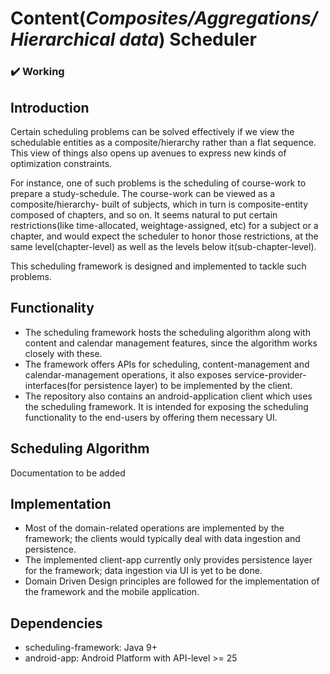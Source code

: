 # Content(_Composites/Aggregations/Hierarchical data_) Scheduler

### :heavy_check_mark: Working

## Introduction
Certain scheduling problems can be solved effectively if we view the schedulable entities as a composite/hierarchy rather than a flat sequence. This view of things also opens up avenues to express new kinds of optimization constraints. 

For instance, one of such problems is the scheduling of course-work to prepare a study-schedule. The course-work can be viewed as a composite/hierarchy- built of subjects, which in turn is composite-entity composed of chapters, and so on. It seems natural to put certain restrictions(like time-allocated, weightage-assigned, etc) for a subject or a chapter, and would expect the scheduler to honor those restrictions, at the same level(chapter-level) as well as the levels below it(sub-chapter-level). 

This scheduling framework is designed and implemented to tackle such problems.

## Functionality
- The scheduling framework hosts the scheduling algorithm along with content and calendar management features, since the algorithm works closely with these.
- The framework offers APIs for scheduling, content-management and calendar-management operations, it also exposes service-provider-interfaces(for persistence layer) to be implemented by the client.
- The repository also contains an android-application client which uses the scheduling framework. It is intended for exposing the scheduling functionality to the end-users by offering them necessary UI.

## Scheduling Algorithm
Documentation to be added

## Implementation
- Most of the domain-related operations are implemented by the framework; the clients would typically deal with data ingestion and persistence.
- The implemented client-app currently only provides persistence layer for the framework; data ingestion via UI is yet to be done.
- Domain Driven Design principles are followed for the implementation of the framework and the mobile application. 

## Dependencies
- scheduling-framework: Java 9+
- android-app: Android Platform with API-level >= 25
